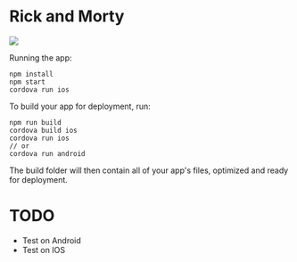 # Rick and Morty

![](./1.gif)

Running the app:

```
npm install
npm start
cordova run ios
```

To build your app for deployment, run:

```
npm run build
cordova build ios
cordova run ios 
// or
cordova run android 
```

The build folder will then contain all of your app's files, optimized and ready for deployment.

# TODO

* Test on Android
* Test on IOS
